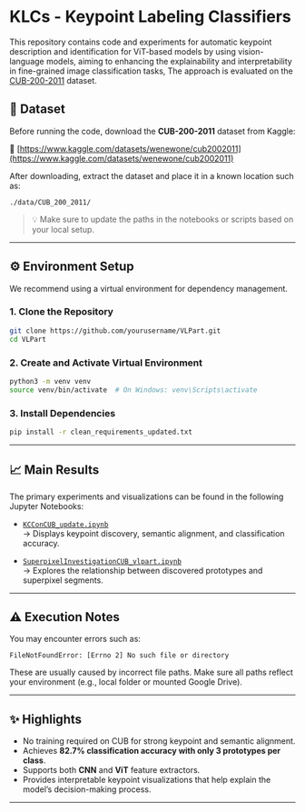 # KLCs - Keypoint Labeling Classifiers

This repository contains code and experiments for automatic keypoint description and identification for ViT-based models by using vision-language models, aiming to enhancing the explainability and interpretability in fine-grained image classification tasks, The approach is evaluated on the [CUB-200-2011](https://www.kaggle.com/datasets/wenewone/cub2002011) dataset.


## 📁 Dataset

Before running the code, download the **CUB-200-2011** dataset from Kaggle:

🔗 [https://www.kaggle.com/datasets/wenewone/cub2002011](https://www.kaggle.com/datasets/wenewone/cub2002011)

After downloading, extract the dataset and place it in a known location such as: 
```
./data/CUB_200_2011/
```
> 💡 Make sure to update the paths in the notebooks or scripts based on your local setup.

---

## ⚙️ Environment Setup

We recommend using a virtual environment for dependency management.

### 1. Clone the Repository

```bash
git clone https://github.com/yourusername/VLPart.git
cd VLPart
```

### 2. Create and Activate Virtual Environment

```bash
python3 -m venv venv
source venv/bin/activate  # On Windows: venv\Scripts\activate
```

### 3. Install Dependencies

```bash
pip install -r clean_requirements_updated.txt
```

---

## 📈 Main Results

The primary experiments and visualizations can be found in the following Jupyter Notebooks:

- [`KCConCUB_update.ipynb`](KCConCUB_update.ipynb)  
  → Displays keypoint discovery, semantic alignment, and classification accuracy.

- [`SuperpixelInvestigationCUB_vlpart.ipynb`](SuperpixelInvestigationCUB_vlpart.ipynb)  
  → Explores the relationship between discovered prototypes and superpixel segments.

---

## ⚠️ Execution Notes

You may encounter errors such as:

```
FileNotFoundError: [Errno 2] No such file or directory
```

These are usually caused by incorrect file paths. Make sure all paths reflect your environment (e.g., local folder or mounted Google Drive).

---

## ✨ Highlights

- No training required on CUB for strong keypoint and semantic alignment.
- Achieves **82.7% classification accuracy with only 3 prototypes per class**.
- Supports both **CNN** and **ViT** feature extractors.
-  Provides interpretable keypoint visualizations that help explain the model’s decision-making process.

---

